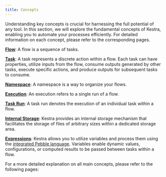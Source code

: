 ```yaml
---
title: Concepts
---
```


Understanding key concepts is crucial for harnessing the full potential of any tool. In this section, we will explore the fundamental concepts of Kestra, enabling you to automate your processes efficiently. For detailed information on each concept, please refer to the corresponding pages.


[**Flow**](./flow.md): A flow is a sequence of tasks.

[**Task**](./tasks.md): A task represents a discrete action within a flow. Each task can have properties, utilize inputs from the flow, consume outputs generated by other tasks, execute specific actions, and produce outputs for subsequent tasks to consume.

[**Namespace**](./namespace.md): A namespace is a way to organize your flows.

[**Execution**](./execution.md): An execution refers to a single run of a flow.

[**Task Run**](./execution.md#task-run): A task run denotes the execution of an individual task within a flow.

[**Internal Storage**](./internal-storage): Kestra provides an internal storage mechanism that facilitates the storage of files of arbitrary sizes within a dedicated storage area.

[**Expressions**](./expression/01.index.md): Kestra allows you to utilize variables and process them using the [integrated Pebble language](../03.concepts/expression/01.index.md). Variables enable dynamic values, configurations, or computed results to be passed between tasks within a flow.

For a more detailed explanation on all main concepts, please refer to the following pages:

<ChildTableOfContents :max="2" />
